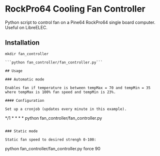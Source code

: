 # RockPro64 Cooling Fan Controller

Python script to control fan on a Pine64 RockPro64 single board computer. Useful on LibreELEC.

## Installation

```mkdir fan_controller```
```wget https://raw.githubusercontent.com/kromsam/FanControlerRockPro64/master/fan_controller.py -O fan_controller/fan_controller.py
```python fan_controller/fan_controller.py```

## Usage

### Automatic mode

Enables fan if temperature is between tempMax = 70 and tempMin = 35 where tempMax is 100% fan speed and tempMin is 23%.

#### Configuration

Set up a cronjob (updates every minute in this example).
```
*/1 * * * * python fan_controller/fan_controller.py
```

### Static mode

Static fan speed to desired strengh 0-100:

```
python fan_controller/fan_controller.py force 90
```
